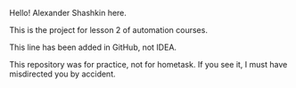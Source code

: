 Hello! Alexander Shashkin here.

This is the project for lesson 2 of automation courses.

This line has been added in GitHub, not IDEA.

This repository was for practice, not for hometask. If you see it, I must have misdirected you by accident.
